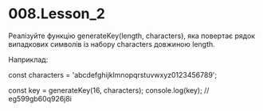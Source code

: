 # 008.Lesson_2

Реалізуйте функцію generateKey(length, characters), яка повертає рядок випадкових символів із набору characters довжиною length.

Наприклад:

const characters = 'abcdefghijklmnopqrstuvwxyz0123456789';

const key = generateKey(16, characters);
console.log(key); // eg599gb60q926j8i